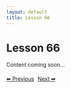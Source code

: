```yaml
---
layout: default
title: Lesson 66
---
```


# Lesson 66

Content coming soon...

<div style="margin-top: 20px;">
<a href="/docs/intermediate/Lessons/lesson_65.html" style="margin-right: 10px;">⬅ Previous</a><a href="/docs/intermediate/Lessons/lesson_67.html">Next ➡</a>
</div>
